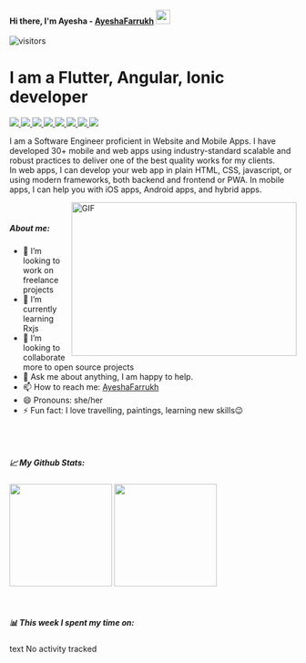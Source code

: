 <h4>Hi there, I'm Ayesha - <a href="https://www.fiverr.com/ayesha_farukh">AyeshaFarrukh</a> <a target="_blank" rel="noopener noreferrer" href="https://camo.githubusercontent.com/e8e7b06ecf583bc040eb60e44eb5b8e0ecc5421320a92929ce21522dbc34c891/68747470733a2f2f6d656469612e67697068792e636f6d2f6d656469612f6876524a434c467a6361737252346961377a2f67697068792e676966"><img src="https://camo.githubusercontent.com/e8e7b06ecf583bc040eb60e44eb5b8e0ecc5421320a92929ce21522dbc34c891/68747470733a2f2f6d656469612e67697068792e636f6d2f6d656469612f6876524a434c467a6361737252346961377a2f67697068792e676966" width="25px" data-canonical-src="https://media.giphy.com/media/hvRJCLFzcasrR4ia7z/giphy.gif" style="max-width: 100%;"></a>
</h4>

![visitors](https://visitor-badge.glitch.me/badge?page_id=page.id)

<h1>I am a Flutter, Angular, Ionic developer</h1>

<p dir="auto">
  <a href="https://www.linkedin.com/in/ayesha-f-63273a150/" rel="nofollow">
    <img src="https://img.shields.io/badge/LinkedIn-0077B5?style=for-the-badge&logo=linkedin&logoColor=white" style="max-width: 100%;">
  </a>
  <a href="https://www.fiverr.com/ayesha_farukh" rel="nofollow">
    <img src="https://img.shields.io/badge/fiverr-1DBF73?style=for-the-badge&logo=fiverr&logoColor=white" style="max-width: 100%;">
  </a>
  <a href="https://dribbble.com/ayeshy" rel="nofollow">
    <img src="https://img.shields.io/badge/Dribbble-EA4C89?style=for-the-badge&logo=dribbble&logoColor=white" style="max-width: 100%;">
  </a>
  <a href="https://www.upwork.com/freelancers/~01e7107831f8ca3152" rel="nofollow">
    <img src="https://img.shields.io/badge/Upwork-428813?style=for-the-badge&logo=upwork&logoColor=white" style="max-width: 100%;">
  </a>
  <a href="https://twitter.com/DevilDeveloper0" rel="nofollow">
    <img src="https://img.shields.io/badge/Twitter-1DA1F2?style=for-the-badge&logo=twitter&logoColor=white" style="max-width: 100%;">
  </a>
  <a href="https://t.me/AyeshaFarrukh" rel="nofollow">
    <img src="https://img.shields.io/badge/GitHub-100000?style=for-the-badge&logo=github&logoColor=white" style="max-width: 100%;">
  </a>
  <a href="https://stackoverflow.com/users/10823587/ayesha-f" rel="nofollow">
    <img src="https://img.shields.io/badge/Stack_Overflow-FE7A16?style=for-the-badge&logo=stack-overflow&logoColor=white" style="max-width: 100%;">
  </a>
  <a href="https://medium.com/@ayeshafarukh012" rel="nofollow">
    <img src="https://img.shields.io/badge/Medium-12100E?style=for-the-badge&logo=medium&logoColor=white" style="max-width: 100%;">
  </a>
</p>

I am a Software Engineer proficient in Website and Mobile Apps. I have developed 30+ mobile and web apps using industry-standard scalable and robust practices to deliver one of the best quality works for my clients.<br>
In web apps, I can develop your web app in plain HTML, CSS, javascript, or using modern frameworks, both backend and frontend or PWA.
In mobile apps, I can help you with iOS apps, Android apps, and hybrid apps.

<p><a target="_blank" rel="noopener noreferrer" href="https://github.com/Gapur/Gapur/blob/master/coding.gif?raw=true"><img align="right" alt="GIF" src="https://github.com/Gapur/Gapur/raw/master/coding.gif?raw=true" width="395" height="270"></a></p>
<br>
<h5>About me:</h5>
<ul dir="auto">
  <li> 🔭 I’m looking to work on freelance projects</li>
  <li> 🌱 I’m currently learning Rxjs</li>
  <li> 👯 I’m looking to collaborate more to open source projects</li>
  <li> 💬 Ask me about anything, I am happy to help.</li>
  <li> 📫 How to reach me: <a href="https://www.fiverr.com/ayesha_farukh">AyeshaFarrukh</a></li>
  <li> 😄 Pronouns: she/her</li>
  <li> ⚡ Fun fact: I love travelling, paintings, learning new skills😉</li>
</ul>
<br><br>
<h5>📈 My Github Stats:</h5>
<p>
  <img height="180em" src="https://github-readme-stats.vercel.app/api?username=AyeshaFarrukh&show_icons=true&hide_border=true&&count_private=true&include_all_commits=true" />
<img height="180em" src="https://github-readme-stats.vercel.app/api/top-langs/?username=AyeshaFarrukh&amp;exclude_repo=KNN-Image-Classification&amp;show_icons=true&amp;hide_border=true&amp;layout=compact&amp;langs_count=8">
</p>
<br>
<h5>📊 This week I spent my time on:</h5>
<!--START_SECTION:waka-->

text
No activity tracked


<!--END_SECTION:waka-->
